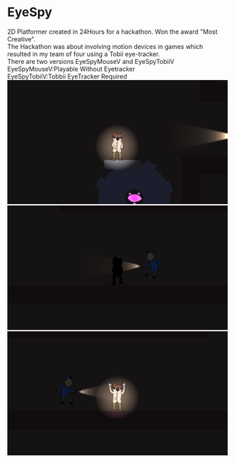 # EyeSpy
2D Platformer created in 24Hours for a hackathon. Won the award "Most Creative".<br />
The Hackathon was about involving motion devices in games which resulted in my team of four using a Tobii eye-tracker. <br />
There are two versions EyeSpyMouseV and EyeSpyTobiiV<br />
EyeSpyMouseV:Playable Without Eyetracker<br />
EyeSpyTobiiV:Tobbii EyeTracker Required<br />
![alt text](https://github.com/M4rkFlor/EyeSpy/blob/master/EyeSpy/Assets/Sprites/EyeSpyInteractable.png)
![alt text](https://github.com/M4rkFlor/EyeSpy/blob/master/EyeSpy/Assets/Sprites/EYESPYstealth.png)
![alt text](https://github.com/M4rkFlor/EyeSpy/blob/master/EyeSpy/Assets/Sprites/EYESPYGame.png)

